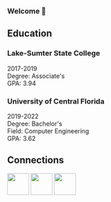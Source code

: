 ### Welcome 👋

## Education

### Lake-Sumter State College
2017-2019<br>
Degree: Associate's<br>
GPA: 3.94

### University of Central Florida
2019-2022<br>
Degree: Bachelor's<br>
Field: Computer Engineering<br>
GPA: 3.62

## Connections
<a href="https://jayhenry07.github.io/Resume.pdf"><img src="https://cdn-icons.flaticon.com/png/512/4654/premium/4654140.png?token=exp=1650048936~hmac=8f7a734da6be62a57a14326498737339" width="50px"/></a>
<a href="https://jayhenry07.github.io/"><img src="https://cdn-icons.flaticon.com/png/512/1084/premium/1084269.png?token=exp=1650049010~hmac=25f226a1a98bbf81017627db12199ca8" width="50px"/></a>
<a href="https://www.linkedin.com/in/jamie-henry-8ba765154/"><img src="https://cdn-icons.flaticon.com/png/512/3536/premium/3536505.png?token=exp=1650049030~hmac=c6e951952fab586b663df0b738af091e" width="50px"/></a>
